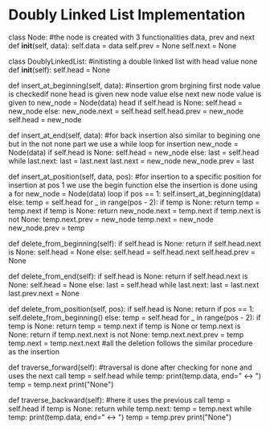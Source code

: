 # Doubly Linked List Implementation

class Node:                                  #the node is created with 3 functionalities data, prev and next
  def __init__(self, data):
      self.data = data
      self.prev = None
      self.next = None

class DoublyLinkedList:                      #initisting a double linked list with head value none
  def __init__(self):
      self.head = None

  def insert_at_beginning(self, data):       #insertion grom brgining first node value is checkedif none head is given new node value else next new node value is given to
      new_node = Node(data)                   head
      if self.head is None:
          self.head = new_node
      else:
          new_node.next = self.head
          self.head.prev = new_node
          self.head = new_node

  def insert_at_end(self, data):            #for back insertion also similar to begining one but in the not none part we use a while loop for insertion
      new_node = Node(data)
      if self.head is None:
          self.head = new_node
      else:
          last = self.head
          while last.next:
              last = last.next
          last.next = new_node
          new_node.prev = last

  def insert_at_position(self, data, pos): #for insertion to a specific position for insertion at pos 1 we use the begin function else the insertion is done using a for
      new_node = Node(data)                 loop
      if pos == 1:
          self.insert_at_beginning(data)
      else:
          temp = self.head
          for _ in range(pos - 2):
              if temp is None:
                  return
              temp = temp.next
          if temp is None:
              return
          new_node.next = temp.next
          if temp.next is not None:
              temp.next.prev = new_node
          temp.next = new_node
          new_node.prev = temp

  def delete_from_beginning(self):
      if self.head is None:
          return
      if self.head.next is None:
          self.head = None
      else:
          self.head = self.head.next
          self.head.prev = None

  def delete_from_end(self):
      if self.head is None:
          return
      if self.head.next is None:
          self.head = None
      else:
          last = self.head
          while last.next:
              last = last.next
          last.prev.next = None

  def delete_from_position(self, pos):
      if self.head is None:
          return
      if pos == 1:
          self.delete_from_beginning()
      else:
          temp = self.head
          for _ in range(pos - 2):
              if temp is None:
                  return
              temp = temp.next
          if temp is None or temp.next is None:
              return
          if temp.next.next is not None:
              temp.next.next.prev = temp
          temp.next = temp.next.next                #all the deletion follows the similar procedure as the insertion 

  def traverse_forward(self):                        #traversal is done after checking for none and uses the next call
      temp = self.head
      while temp:
          print(temp.data, end=" <-> ")
          temp = temp.next
      print("None")

  def traverse_backward(self):                      #here it uses the previous call
      temp = self.head
      if temp is None:
          return
      while temp.next:
          temp = temp.next
      while temp:
          print(temp.data, end=" <-> ")
          temp = temp.prev
      print("None")
